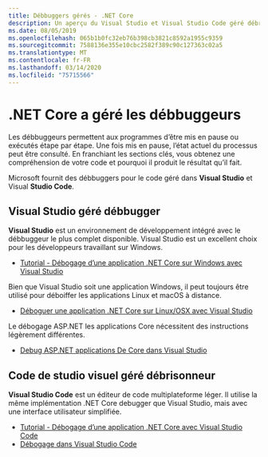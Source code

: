 ```yaml
---
title: Débbuggers gérés - .NET Core
description: Un aperçu du Visual Studio et Visual Studio Code géré débrilleurs.
ms.date: 08/05/2019
ms.openlocfilehash: 065b1b0fc32eb76b398cb3821c8592a1955c9359
ms.sourcegitcommit: 7588136e355e10cbc2582f389c90c127363c02a5
ms.translationtype: MT
ms.contentlocale: fr-FR
ms.lasthandoff: 03/14/2020
ms.locfileid: "75715566"
---
```

# <a name="net-core-managed-debuggers"></a>.NET Core a géré les débbuggeurs

Les débbuggeurs permettent aux programmes d’être mis en pause ou exécutés étape par étape. Une fois mis en pause, l’état actuel du processus peut être consulté. En franchiant les sections clés, vous obtenez une compréhension de votre code et pourquoi il produit le résultat qu’il fait.

Microsoft fournit des débbuggers pour le code géré dans **Visual Studio** et Visual **Studio Code**.

## <a name="visual-studio-managed-debugger"></a>Visual Studio géré débbugger

**Visual Studio** est un environnement de développement intégré avec le débbuggeur le plus complet disponible. Visual Studio est un excellent choix pour les développeurs travaillant sur Windows.

- [Tutorial - Débogage d’une application .NET Core sur Windows avec Visual Studio](../tutorials/debugging-with-visual-studio.md)

Bien que Visual Studio soit une application Windows, il peut toujours être utilisé pour déboiffer les applications Linux et macOS à distance.

- [Déboguer une application .NET Core sur Linux/OSX avec Visual Studio](https://github.com/Microsoft/MIEngine/wiki/Offroad-Debugging-of-.NET-Core-on-Linux---OSX-from-Visual-Studio)

 Le débogage ASP.NET les applications Core nécessitent des instructions légèrement différentes.

- [Debug ASP.NET applications De Core dans Visual Studio](/visualstudio/debugger/how-to-enable-debugging-for-aspnet-applications#debug-aspnet-core-apps)

## <a name="visual-studio-code-managed-debugger"></a>Code de studio visuel géré débrisonneur

**Visual Studio Code** est un éditeur de code multiplateforme léger. Il utilise la même implémentation .NET Core debugger que Visual Studio, mais avec une interface utilisateur simplifiée.

- [Tutorial - Débogage d’une application .NET Core avec Visual Studio Code](../tutorials/with-visual-studio-code.md#debug)
- [Débogage dans Visual Studio Code](https://code.visualstudio.com/docs/editor/debugging)
